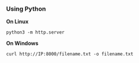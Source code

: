 ### Using Python
**On Linux**
```
python3 -m http.server
```

**On Windows**
```
curl http://IP:8000/filename.txt -o filename.txt
```

